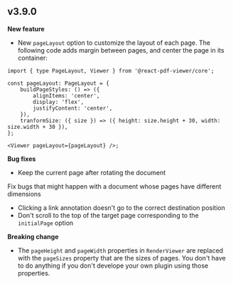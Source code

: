 ## v3.9.0

**New feature**

-   New `pageLayout` option to customize the layout of each page.
    The following code adds margin between pages, and center the page in its container:

```tsx
import { type PageLayout, Viewer } from '@react-pdf-viewer/core';

const pageLayout: PageLayout = {
    buildPageStyles: () => ({
        alignItems: 'center',
        display: 'flex',
        justifyContent: 'center',
    }),
    tranformSize: ({ size }) => ({ height: size.height + 30, width: size.width + 30 }),
};

<Viewer pageLayout={pageLayout} />;
```

**Bug fixes**

-   Keep the current page after rotating the document

Fix bugs that might happen with a document whose pages have different dimensions

-   Clicking a link annotation doesn't go to the correct destination position
-   Don't scroll to the top of the target page corresponding to the `initialPage` option

**Breaking change**

-   The `pageHeight` and `pageWidth` properties in `RenderViewer` are replaced with the `pageSizes` property that are the sizes of pages.
    You don't have to do anything if you don't develope your own plugin using those properties.
